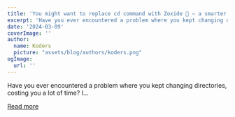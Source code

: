 ```yaml
---
title: 'You might want to replace cd command with Zoxide 🎉 — a smarter and trainable cd alternative 🗂️'
excerpt: 'Have you ever encountered a problem where you kept changing directories, costing you a lot of time? I...'
date: '2024-03-09'
coverImage: ''
author:
  name: Koders
  picture: "assets/blog/authors/koders.png"
ogImage:
  url: ''
---
```


Have you ever encountered a problem where you kept changing directories, costing you a lot of time? I...

[Read more](https://dev.to/creuserr/you-might-want-to-replace-cd-command-with-zoxide-a-smarter-and-trainable-cd-alternative-5b7o)
